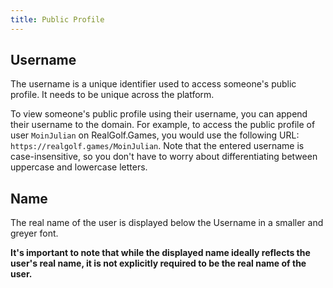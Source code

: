 ```yaml
---
title: Public Profile
---
```


## Username

The username is a unique identifier used to access someone's public profile. It needs to be unique across the platform.

To view someone's public profile using their username, you can append their username to the domain. For example, to access the public profile of user `MoinJulian` on RealGolf.Games, you would use the following URL: `https://realgolf.games/MoinJulian`. Note that the entered username is case-insensitive, so you don't have to worry about differentiating between uppercase and lowercase letters.

## Name

The real name of the user is displayed below the Username in a smaller and greyer font.

**It's important to note that while the displayed name ideally reflects the user's real name, it is not explicitly required to be the real name of the user.**
